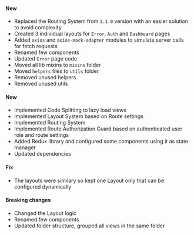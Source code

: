 

#### New

- Replaced the Routing System from `1.1.0` version with an easier solution to avoid complexity
- Created 3 individual layouts for `Error`, `Auth` and `Dashboard` pages
- Added `axios` and `axios-mock-adapter` modules to simulate server calls for fetch requests
- Renamed few components
- Updated `Error` page code
- Moved all lib mixins to `mixins` folder
- Moved `helpers` files to `utils` folder
- Removed unused helpers
- Removed unused utils


#### New

- Implemented Code Splitting to lazy load views
- Implemented Layout System based on Route settings
- Implemented Routing System
- Implemented Route Authorization Guard based on authenticated user role and route settings
- Added Redux library and configured some components using it as state manager
- Updated dependencies

#### Fix

- The layouts were similary so kept one Layout only that can be configured dynamically

#### Breaking changes

- Changed the Layout logic
- Renamed few components
- Updated folder structure, grouped all views in the same folder
